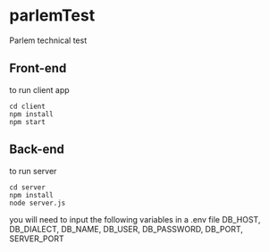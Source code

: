 # parlemTest
Parlem technical test

## Front-end
to run client app
```
cd client
npm install
npm start
```

## Back-end
to run server 
```
cd server
npm install
node server.js
```

you will need to input the following variables in a .env file
DB_HOST,
DB_DIALECT,
DB_NAME,
DB_USER,
DB_PASSWORD,
DB_PORT,
SERVER_PORT
